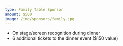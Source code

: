 ```yaml
---
type: Family Table Sponsor
amount: $500
image: /img/sponsors/family.jpg
---
```


* On stage/screen recognition during dinner
* 6 additional tickets to the dinner event ($150 value)
